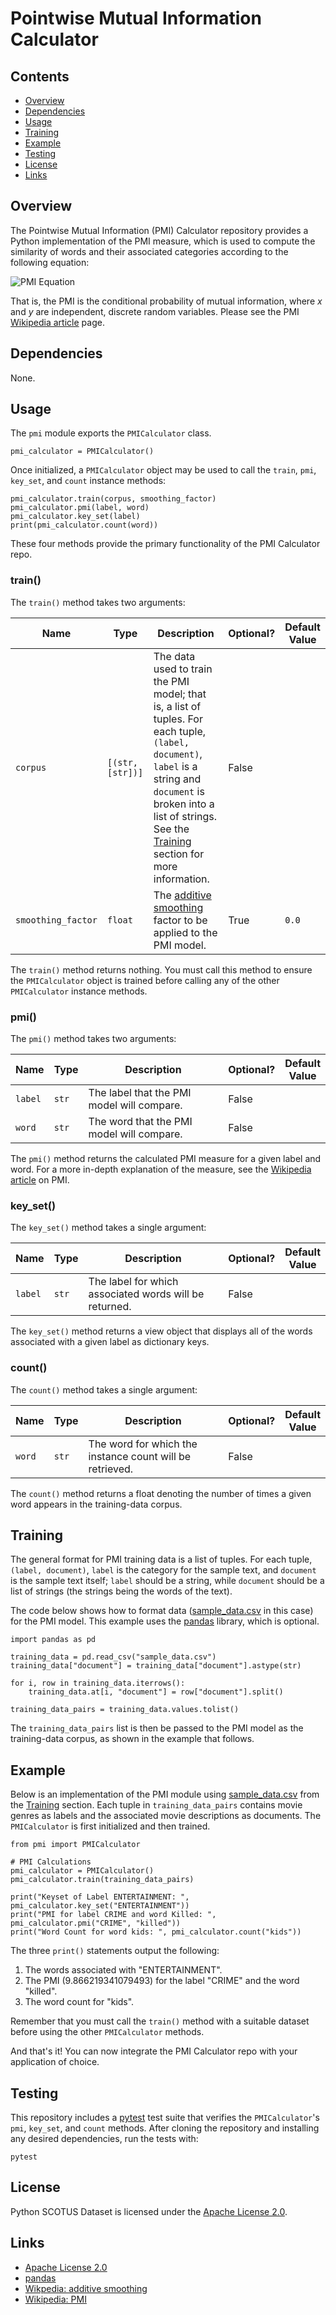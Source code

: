 # Pointwise Mutual Information Calculator

## Contents

- [Overview](#Overview)
- [Dependencies](#Dependencies)
- [Usage](#Usage)
- [Training](#Training)
- [Example](#Example)
- [Testing](#Testing)
- [License](#License)
- [Links](#Links)

## Overview

The Pointwise Mutual Information (PMI) Calculator repository provides a Python implementation of the PMI measure, which is used to compute the similarity of words and their associated categories according to the following equation:

![PMI Equation](https://wikimedia.org/api/rest_v1/media/math/render/svg/ff54cfce726857db855d4dd0a9dee2c6a5e7be99)

That is, the PMI is the conditional probability of mutual information, where _x_ and _y_ are independent, discrete random variables. Please see the PMI [Wikipedia article](https://en.wikipedia.org/wiki/Pointwise_mutual_information) page.

## Dependencies

None.

## Usage

The `pmi` module exports the `PMICalculator` class.

```
pmi_calculator = PMICalculator()
```

Once initialized, a `PMICalculator` object may be used to call the `train`, `pmi`, `key_set`, and `count` instance methods:

```
pmi_calculator.train(corpus, smoothing_factor)
pmi_calculator.pmi(label, word)
pmi_calculator.key_set(label)
print(pmi_calculator.count(word))
```

These four methods provide the primary functionality of the PMI Calculator repo.

### train()

The `train()` method takes two arguments:

| Name | Type | Description | Optional? | Default<br/>Value |
| ---- | ---- | ----------- | --------- | ----------------- |
| `corpus` | `[(str, [str])]` | The data used to train the PMI model; that is, a list of tuples. For each tuple, `(label, document)`, `label` is a string and `document` is broken into a list of strings. See the [Training](#training) section for more information. | False |  |
| `smoothing_factor` | `float` | The [additive smoothing](https://en.wikipedia.org/wiki/Additive_smoothing) factor to be applied to the PMI model. | True | `0.0` |

The `train()` method returns nothing. You must call this method to ensure the `PMICalculator` object is trained before calling any of the other `PMICalculator` instance methods.

### pmi()

The `pmi()` method takes two arguments:

| Name | Type | Description | Optional? | Default<br/>Value |
| ---- | ---- | ----------- | --------- | ----------------- |
| `label` | `str` | The label that the PMI model will compare. | False |  |
| `word` | `str` | The word that the PMI model will compare. | False |  |

The `pmi()` method returns the calculated PMI measure for a given label and word. For a more in-depth explanation of the measure, see the [Wikipedia article](https://en.wikipedia.org/wiki/Pointwise_mutual_information) on PMI.

### key_set()

The `key_set()` method takes a single argument:

| Name | Type | Description | Optional? | Default<br/>Value |
| ---- | ---- | ----------- | --------- | ----------------- |
| `label` | `str` | The label for which  associated words will be returned. | False |  |

The `key_set()` method returns a view object that displays all of the words associated with a given label as dictionary keys.

### count()

The `count()` method takes a single argument:

| Name | Type | Description | Optional? | Default<br/>Value |
| ---- | ---- | ----------- | --------- | ----------------- |
| `word` | `str` | The word for which the instance count will be retrieved. | False | |

The `count()` method returns a float denoting the number of times a given word appears in the training-data corpus.

## Training

The general format for PMI training data is a list of tuples. For each tuple, `(label, document)`, `label` is the category for the sample text, and `document` is the sample text itself; `label` should be a string, while `document` should be a list of strings (the strings being the words of the text).

The code below shows how to format data ([sample_data.csv](https://github.com/DocketScience/PythonPMI/blob/master/sample_data.csv) in this case) for the PMI model. This example uses the [pandas](https://pandas.pydata.org) library, which is optional.

```
import pandas as pd

training_data = pd.read_csv("sample_data.csv")
training_data["document"] = training_data["document"].astype(str)

for i, row in training_data.iterrows():
    training_data.at[i, "document"] = row["document"].split()

training_data_pairs = training_data.values.tolist()
```

The `training_data_pairs` list is then be passed to the PMI model as the training-data corpus, as shown in the example that follows.

## Example

Below is an implementation of the PMI module using [sample_data.csv](https://github.com/DocketScience/PythonPMI/blob/master/sample_data.csv) from the [Training](#training) section. Each tuple in `training_data_pairs` contains movie genres as labels and the associated movie descriptions as documents. The `PMICalculator` is first initialized and then trained.

```
from pmi import PMICalculator

# PMI Calculations
pmi_calculator = PMICalculator()
pmi_calculator.train(training_data_pairs)

print("Keyset of Label ENTERTAINMENT: ", pmi_calculator.key_set("ENTERTAINMENT"))
print("PMI for label CRIME and word Killed: ", pmi_calculator.pmi("CRIME", "killed"))
print("Word Count for word kids: ", pmi_calculator.count("kids"))
```

The three `print()` statements output the following:

1. The words associated with "ENTERTAINMENT".
2. The PMI (9.866219341079493) for the label "CRIME" and the word "killed".
3. The word count for "kids".

Remember that you must call the `train()` method with a suitable dataset before using the other `PMICalculator` methods.

And that's it! You can now integrate the PMI Calculator repo with your application of choice.

## Testing

This repository includes a [pytest](https://docs.pytest.org/) test suite that verifies the `PMICalculator`'s `pmi`, `key_set`, and `count` methods. After cloning the repository and installing any desired dependencies, run the tests with:

```
pytest
```

## License

Python SCOTUS Dataset is licensed under the
[Apache License 2.0](https://www.apache.org/licenses/LICENSE-2.0).


## Links

- [Apache License 2.0](https://www.apache.org/licenses/LICENSE-2.0)
- [pandas](https://pandas.pydata.org)
- [Wikpedia: additive smoothing](https://en.wikipedia.org/wiki/Additive_smoothing)
- [Wikipedia: PMI](https://en.wikipedia.org/wiki/Pointwise_mutual_information)
